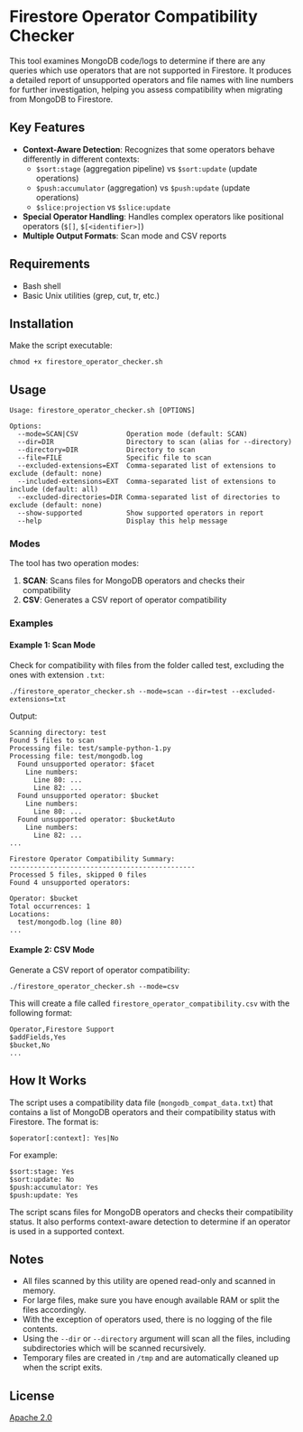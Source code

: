 # Firestore Operator Compatibility Checker

This tool examines MongoDB code/logs to determine if there are any queries which use operators that are not supported in Firestore. It produces a detailed report of unsupported operators and file names with line numbers for further investigation, helping you assess compatibility when migrating from MongoDB to Firestore.

## Key Features

- **Context-Aware Detection**: Recognizes that some operators behave differently in different contexts:
  - `$sort:stage` (aggregation pipeline) vs `$sort:update` (update operations)
  - `$push:accumulator` (aggregation) vs `$push:update` (update operations)
  - `$slice:projection` vs `$slice:update`
- **Special Operator Handling**: Handles complex operators like positional operators (`$[]`, `$[<identifier>]`)
- **Multiple Output Formats**: Scan mode and CSV reports

## Requirements
- Bash shell
- Basic Unix utilities (grep, cut, tr, etc.)

## Installation
Make the script executable:
```
chmod +x firestore_operator_checker.sh
```

## Usage
```
Usage: firestore_operator_checker.sh [OPTIONS]

Options:
  --mode=SCAN|CSV            Operation mode (default: SCAN)
  --dir=DIR                  Directory to scan (alias for --directory)
  --directory=DIR            Directory to scan
  --file=FILE                Specific file to scan
  --excluded-extensions=EXT  Comma-separated list of extensions to exclude (default: none)
  --included-extensions=EXT  Comma-separated list of extensions to include (default: all)
  --excluded-directories=DIR Comma-separated list of directories to exclude (default: none)
  --show-supported           Show supported operators in report
  --help                     Display this help message
```

### Modes

The tool has two operation modes:

1. **SCAN**: Scans files for MongoDB operators and checks their compatibility
2. **CSV**: Generates a CSV report of operator compatibility

### Examples

#### Example 1: Scan Mode
Check for compatibility with files from the folder called test, excluding the ones with extension `.txt`:

```
./firestore_operator_checker.sh --mode=scan --dir=test --excluded-extensions=txt
```

Output:
```
Scanning directory: test
Found 5 files to scan
Processing file: test/sample-python-1.py
Processing file: test/mongodb.log
  Found unsupported operator: $facet
    Line numbers:
      Line 80: ...
      Line 82: ...
  Found unsupported operator: $bucket
    Line numbers:
      Line 80: ...
  Found unsupported operator: $bucketAuto
    Line numbers:
      Line 82: ...
...

Firestore Operator Compatibility Summary:
----------------------------------------------
Processed 5 files, skipped 0 files
Found 4 unsupported operators:

Operator: $bucket
Total occurrences: 1
Locations:
  test/mongodb.log (line 80)
...
```

#### Example 2: CSV Mode
Generate a CSV report of operator compatibility:

```
./firestore_operator_checker.sh --mode=csv
```

This will create a file called `firestore_operator_compatibility.csv` with the following format:

```
Operator,Firestore Support
$addFields,Yes
$bucket,No
...
```

## How It Works

The script uses a compatibility data file (`mongodb_compat_data.txt`) that contains a list of MongoDB operators and their compatibility status with Firestore. The format is:

```
$operator[:context]: Yes|No
```

For example:
```
$sort:stage: Yes
$sort:update: No
$push:accumulator: Yes
$push:update: Yes
```

The script scans files for MongoDB operators and checks their compatibility status. It also performs context-aware detection to determine if an operator is used in a supported context.

## Notes
- All files scanned by this utility are opened read-only and scanned in memory.
- For large files, make sure you have enough available RAM or split the files accordingly.
- With the exception of operators used, there is no logging of the file contents.
- Using the `--dir` or `--directory` argument will scan all the files, including subdirectories which will be scanned recursively.
- Temporary files are created in `/tmp` and are automatically cleaned up when the script exits.

## License
[Apache 2.0](http://www.apache.org/licenses/LICENSE-2.0)
